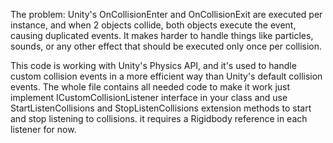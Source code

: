 The problem: Unity's OnCollisionEnter and OnCollisionExit are executed per instance, and when 2 objects collide, both objects execute the event, causing duplicated events.
It makes harder to handle things like particles, sounds, or any other effect that should be executed only once per collision.

This code is working with Unity's Physics API, and it's used to handle custom collision events in a more efficient way than Unity's default collision events.
The whole file contains all needed code to make it work
just implement ICustomCollisionListener interface in your class and use StartListenCollisions and StopListenCollisions extension methods to start and stop listening to collisions. it requires a Rigidbody reference in each listener for now.
